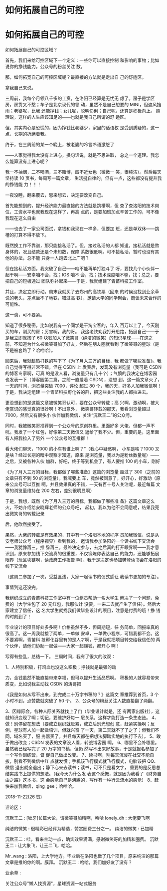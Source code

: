 # 如何拓展自己的可控

# 如何拓展自己的可控

如何拓展自己的可控区域？

首先，我们来给可控区域下一个定义：一些你可以直接控制 和影响的事物；比如说你的挣钱能力，公众号的粉丝关注 数。

那，如何拓宽自己的可控区域呢？最直接的方法就是走出自 己的舒适区。

拿我自己来说。

三周前，我每个月领八千多的工资，在洛阳已经算是无忧无 虑了。房子是学区房，房贷又不愁；车子是北京现代的领 动，虽然不是自己想要的 MINI，但遮风挡雨；老婆呢，比我 还能挣钱；女儿呢，聪明伶俐；自己呢，还算是积极向上。 照理说，这样的人生应该知足的——也就是我自己所谓的舒 适区。

但，其实内心是恐慌的，因为挣钱比老婆少，家里的话语权 是受到质疑的，这一点，长期的折磨着我。

终于，在三周前的某一个晚上，被老婆的冷言冷语激怒了

——人家觉得我太没有上进心，换句话说，就是不思进取， 总之一个道理。我怎么能算没有上进心呢？

我一不抽烟，二不喝酒，三不赌博，四不近女色（微微一 笑，很纯洁）。然后每天坚持读 10 页书，每周写一篇文章， 生活挺自律的。但有一点，这些都没有提升我的挣钱能 力！！！

一夜没睡，翻来覆去，思来想去，决定要改变自己。

首先能想到的，提升经济能力最直接的方法就是跳槽啊，但 查了查洛阳的技术岗位，工资水平也就我现在这样了，再高 点的，是要加班加点辛苦工作的，可不像我现在这么自由

——也去了一家公司面试，拿钱和我现在一样多，但要加 班，还是单双休——跳槽的打算不得不放下。

既然换工作不靠谱，那只能接私活了。但，接过私活的人都 知道，接私活就是熬身体的，况且结款还是个未知数，保障 系数很低啊。可不接私活，暂时也没有其他的办法，总不能 只身一人跑去北上广吧？

但在接私活方面，我突破了自己——咱不能再单打独斗了 呀，要找几个小伙伴一起干啊——安卓咱不会，找；IOS 咱不 会，找；技术深度咱不够，找；总之，要把自己的短板通过 团队弥补起来——于是，我就组建了青苗科技工作室。

并且，决定立即行动。周末我就买了去郑州的高铁票（回来 的时候没找到业余草说的老头，差点坐不了地铁，错过高 铁），邀请大学的同学聚会，商谈未来合作的可能性。

这一谈，可不要紧。

知道了很多秘密，比如说我有一个同学是干淘宝客的，年入 百万以上了，今天刚买的车，刚买的房；厉害啊，我的哥。 我这老铁劝我打开思路，拓展自己——于是我立即就掏了 60 块钱加入了微笑哥（纯洁的微笑）的知识星球——在这之 前，不知道为什么被微笑哥加了好友，然后在朋友圈就看到 了微笑哥的星球（是不是被套路了？哈哈哈）。

回来后，我就趁热打铁的写下了《为了月入三万的目标，我 都做了哪些准备》。我自己觉得写得非常不错，但在 CSDN 上 发表后，发现没有浏览量（我可是 CSDN 的博客专家啊，可真 的是没人看，浏览量只有几十个）；气愤的我决定在博客园 也发表一下（博客园第二篇，之前一直爱着 CSDN），没想 到，这一篇文章火了，一天的时间，浏览量突破 7000，评论 超过 80 个，我的天，好多人加我微信啊！于是，我决定组建 一个青苗科技孵化谷的群，把这些关注我的人都拉进去。

更没想到的是这篇文章被微笑哥认可，要在公众号转载；高 兴啊，激动啊，被大佬赏识的感觉真的很妙啊！不出意外， 微笑哥转载的那天，我看浏览量超过 7000，然后又有很多小 伙伴加我微信，关注“沉默王二”的公众号。

同时，我被微笑哥推荐到一个公众号的原创群里。里面好多 大佬，但都一声不吭。我发了一个红包，好像第二天微信又 返给了我不少。但，重要的是，这里面有人把我拉入了另外 一个公众号的互推群！

看大佬们聊天，“1000 的小车有谁上啊？”（我心中疑惑啊， 小车是啥？1000 又是啥？经过长期的暗中观察才知道，原来 是浏览量，我以为是粉丝数量呢）——之后，又被各种入伙 加群，好吧，终于等到机会了，有人要推 100 的小车，刚好

《为了月入三万的目标，我都做了哪些准备》这篇的浏览量 超过了 300（之前的文章只有不到 50 的浏览量），我喊要上 车，竟然被同意了，好开心，好激动（原来公众号可以互推 啊，并且效果真的不错，一天有百十号人关注呢，最近每篇 文章的浏览量维持在 200 左右，差别很明显啊）

于是，我想，既然《为了月入三万的目标，我都做了哪些准 备》这篇文章这么火，不妨介绍给安晓辉老师的公众号吧， 起初，我以为他不会同意呢，结果我亮出微笑哥的转载记录

后，他欣然接受了。

果然，大佬的转载是有效果的，其中有一个洛阳本地的程序 员加我微信，说是从安老师公众号（程序视界）看到我的， 邀请我参加洛阳的一个读书线下交流会——我犹豫再三，推 辞再三，最终决定参与，去之后真的打开眼界啊——我才意 识到，原来参加线下交流真的很重要，不仅锻炼你表达自己 的能力，还能够拓展眼界（玩区块链啊，读政府工作报告 啊），我于是决定也参加樊登读书会在洛阳的线下交流会

（这周二参加了一次，受益匪浅，大家一起读书的仪式感让 我读书更加的专注）。

事情到这还没完。

我组织成立的青苗科技工作室中有一位组员帮助一名大学生 解决了一个问题，免费的（大学生包了 20 元红包，我那伙计 没要，一来二去就产生了信任）。然后大家建立了信任，这 名大学生就找我们做毕业设计的项目，注意是付费的哦！挣 钱的时刻到了！

毕业设计的项目好处多多啊！价格虽然不多，但周期短，任 务简单，回报率真的很高了。这一周我就接了两单，一单做 安卓，一单做小程序，可惜我都不会。这不要紧啊，青苗科 技孵化谷里有的是人才啊，于是我就把项目转交给我信任的 两个伙伴，请他们协助一起做——大家一起赚钱，都开心 啊！

写得有些乱，总结一下。 三周时间，我有了很大的改观：

1、人特别积极，打鸡血也没这么积极；挣钱就是最强的动

力，金钱虽然不能直接带来幸福，但可以提升生活品质啊。 积极的人就容易带来质变，比如说我主动找 CSDN 的涛哥把

《我是如何从写不出来，到完成二十万字书稿的？》这篇文 章推荐到首页，3 个小时不到，点赞数就突破了 50 个。 2、公众号的粉丝关注人数直接翻了两翻。

3、因缘际会，各种人际关系就找上了门（毕业设计就是，还 有两家出版社），这就知识变现了啊；切记，要维护好每一 层关系，这样才能打造一条生态链。 4、做！别停留在想法（要成立组织就赶紧，成立后别光想创 意，赶紧实操啊；反例，星球有人加一起做培训，但就兴奋 了一天，第二天就不了了之了；但我们不同，域名买了，服 务器买了，并且每天都在把想法脚踏实地的执行下去）。 5、敢于做出改变；CSDN 发表的文章没人看，转战博客园 啊。 6、哪里不会补哪里。虽然我已经写完了 20 万字的书稿，但仍 然写不出来好故事，于是就报名参加了一个写作训练营，督 促自己做出改变。 7、读书啊，别每天沉浸在社交不能自拔，别看不到微信中红 点就发慌；手机该飞行模式就飞行模式，电脑该把 QQ、微信 退出就全退出；静下心来去读书；读书，可不只是看文字， 重要的是反思总结实践书上提供的想法。（我今天为什么发 表这个感慨，就是因为我看了《财务自由之路》这本书，这 会感觉自己是沸腾的，写作有一种行云流水的感觉） 8、赶快来加我微信，qing_gee；哈哈哈。

2018-11-22(26 赞)

评论区：

沉默王二 : [呲牙]长篇大论，请微笑哥加精啊，哈哈 lonely_dh : 大佬要飞啊

纯洁的微笑 : 很精彩已经评为精选，赞赏圈费三分之一。 纯洁的微笑 : 已加精

沉默王二 : 哇，看来主动一点，确实效果满满，感谢微笑哥的加精和圈费。 沉默王二 : 让大象飞，让王二飞，哈哈。

Mr_wang : 洛阳，上大学地方。毕业后在洛阳也做了几个项目，原来纯洁的那篇文章是推的你的啊。膜拜。 沉默王二 : 哈哈，我们加好友了没有？

业余草 :

关注公众号"懒人找资源"，星球资源一站式服务